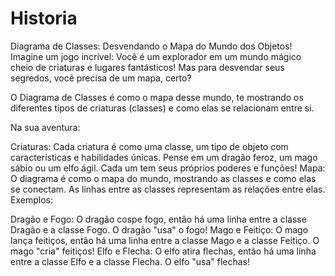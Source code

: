 # Historia
Diagrama de Classes: Desvendando o Mapa do Mundo dos Objetos!
Imagine um jogo incrível: Você é um explorador em um mundo mágico cheio de criaturas e lugares fantásticos! Mas para desvendar seus segredos, você precisa de um mapa, certo?

O Diagrama de Classes é como o mapa desse mundo, te mostrando os diferentes tipos de criaturas (classes) e como elas se relacionam entre si.

Na sua aventura:

Criaturas: Cada criatura é como uma classe, um tipo de objeto com características e habilidades únicas. Pense em um dragão feroz, um mago sábio ou um elfo ágil. Cada um tem seus próprios poderes e funções!
Mapa: O diagrama é como o mapa do mundo, mostrando as classes e como elas se conectam. As linhas entre as classes representam as relações entre elas.
Exemplos:

Dragão e Fogo: O dragão cospe fogo, então há uma linha entre a classe Dragão e a classe Fogo. O dragão "usa" o fogo!
Mago e Feitiço: O mago lança feitiços, então há uma linha entre a classe Mago e a classe Feitiço. O mago "cria" feitiços!
Elfo e Flecha: O elfo atira flechas, então há uma linha entre a classe Elfo e a classe Flecha. O elfo "usa" flechas!
